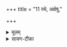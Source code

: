 +++
title = "11 रथे, अक्षेषु,"

+++


<details><summary>मूलम्</summary>

रथे॑ अ॒क्षेषु॑ वृष॒भस्य॒ वाजे॑ ।  
वाते॑ प॒र्जन्ये॒ वरु॑णस्य॒ शुष्मे॑ ।  
इन्द्र॒य्ँया दे॒वी सु॒भगा॑ ज॒जान॑ ।  
सा न॒ आग॒न्वर्च॑सा सव्ँ विदा॒ना ।
</details>

<details><summary>सायण-टीका</summary>

4अथ चतुर्थीमाह - **वाजो** वेगः । **शुष्मो** बलम् । रथादिषु वातादिषु च या त्विषिः स्वस्वकार्यक्षमलक्षणा तदभिमानिनी । या देवीत्यादि पूर्ववत् ॥

- या देवो सुभगा सौभाग्ययुक्ता सती इन्द्रं परमैश्वर्ययुक्तं पुरुषं जजान उत्पादयामास । सा देवी वर्चसा वलेन संविदाना ऐकमत्यं गता सती नोऽस्मान्प्रति आगन् आगच्छतु ॥
</details>
